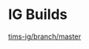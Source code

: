 # IG Builds   
[tims-ig/branch/master](https://HOT-Ecosystem.github.io/tims-ig/tims-ig/branch/master/index.html?version=91a0397047158b12e350d964c1947cf947e904d7)  
